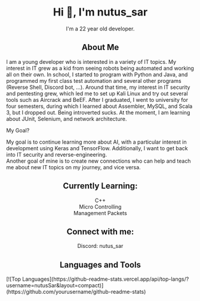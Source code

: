 <h1 align="center">Hi 👋, I'm nutus_sar</h1>
<p align="center">I'm a 22 year old developer.</p>
<section>
<h2 align="center">About Me</h2>

I am a young developer who is interested in a variety of IT topics. My interest in IT grew as a kid from seeing robots being automated and working all on their own. In school, I started to program with Python and Java, and programmed my first class test automation and several other programs (Reverse Shell, Discord bot, ...). Around that time, my interest in IT security and pentesting grew, which led me to set up Kali Linux and try out several tools such as Aircrack and BeEF. After I graduated, I went to university for four semesters, during which I learned about Assembler, MySQL, and Scala 3, but I dropped out. Being introverted sucks. At the moment, I am learning about JUnit, Selenium, and network architecture.
  

  
  <p> My Goal?</p>
My goal is to continue learning more about AI, with a particular interest in development using Keras and TensorFlow. Additionally, I want to get back into IT security and reverse-engineering. <br> 
  Another goal of mine is to create new connections who can help and teach me about new IT topics on my journey, and vice versa.
</section>

<section align="center">
  <h2>Currently Learning:</h2>
  <p>C++<br>Micro Controlling<br>Management Packets</p>
</section>

<h2 align="center">Connect with me:</h2>
<p align="center">
  Discord: nutus_sar
</p>

<h2 align="center"> Languages and Tools</h2>
[![Top Languages](https://github-readme-stats.vercel.app/api/top-langs/?username=nutusSar&layout=compact)](https://github.com/yourusername/github-readme-stats)


